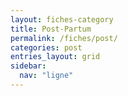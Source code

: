 ```yaml
---
layout: fiches-category
title: Post-Partum
permalink: /fiches/post/
categories: post
entries_layout: grid
sidebar:
  nav: "ligne"
---
```


